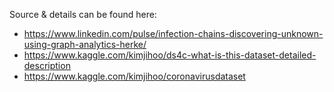 Source & details can be found here:
- https://www.linkedin.com/pulse/infection-chains-discovering-unknown-using-graph-analytics-herke/
- https://www.kaggle.com/kimjihoo/ds4c-what-is-this-dataset-detailed-description
- https://www.kaggle.com/kimjihoo/coronavirusdataset